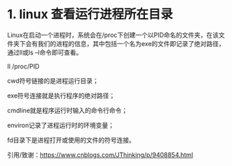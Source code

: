 # 1. linux 查看运行进程所在目录

Linux在启动一个进程时，系统会在/proc下创建一个以PID命名的文件夹，在该文件夹下会有我们的进程的信息，其中包括一个名为exe的文件即记录了绝对路径，通过ll或ls –l命令即可查看。

ll /proc/PID

cwd符号链接的是进程运行目录；

exe符号连接就是执行程序的绝对路径；

cmdline就是程序运行时输入的命令行命令；

environ记录了进程运行时的环境变量； 

fd目录下是进程打开或使用的文件的符号连接。


引用/致谢：https://www.cnblogs.com/JThinking/p/9408854.html
